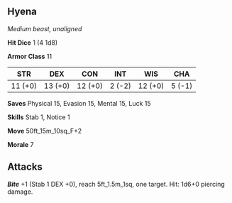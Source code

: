 ## Hyena

*Medium beast, unaligned*

**Hit Dice** 1 (4 1d8)

**Armor Class** 11

| STR     | DEX     | CON     | INT     | WIS     | CHA     |
|---------|---------|---------|---------|---------|---------|
| 11 (+0) | 13 (+0) | 12 (+0) |  2 (-2) | 12 (+0) |  5 (-1) |

**Saves** Physical 15, Evasion 15, Mental 15, Luck 15

**Skills** Stab 1, Notice 1

**Move** 50ft\_15m\_10sq\_F+2

**Morale** 7

## Attacks

***Bite*** +1 (Stab 1 DEX +0), reach 5ft\_1.5m\_1sq, one target. Hit: 1d6+0 piercing damage.

